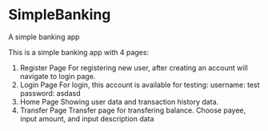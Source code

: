 # SimpleBanking
A simple banking app

This is a simple banking app with 4 pages:
1. Register Page
    For registering new user, after creating an account will navigate to login page.
2. Login Page
    For login, this account is available for testing:
    username: test
    password: asdasd
3. Home Page
    Showing user data and transaction history data.
4. Transfer Page
    Transfer page for transfering balance. Choose payee, input amount, and input description data
